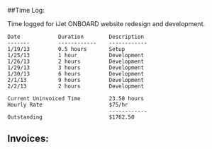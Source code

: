 ##Time Log:

Time logged for iJet ONBOARD website redesign and development.


```
Date			Duration		Description
-------			------------	------------
1/19/13        	0.5 hours   	Setup
1/25/13        	1 hour      	Development
1/26/13			2 hours			Development
1/29/13         3 hours         Development
1/30/13         6 hours         Development
2/1/13          9 hours         Development
2/2/13          2 hours         Development

Current Uninvoiced Time			23.50 hours
Hourly Rate						$75/hr
								------------
Outstanding						$1762.50
```

## Invoices: